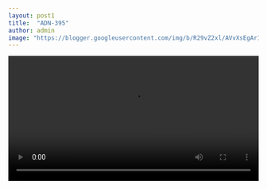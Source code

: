 ```yaml
---
layout: post1
title:  "ADN-395"
author: admin
image: "https://blogger.googleusercontent.com/img/b/R29vZ2xl/AVvXsEgAr1LkbmRBXmAOIuoA7mPgrIgGg0lqsfnVjOE0uZY0udoYwRVUf4uMORn0HuNFnJPd_RwlUL5Bw6c-DAF1ev47L60wsEyUak544yOTZbHvpQ_oMJ3vwaDHzvm6cPI8V9SPbcH46WSt-vy3P4ybexw-rMXr2a9lyG3BQlPQGVvRIpOJ0_HrrxlaDmMCUXGN/s1600/2-2306251252400-L.jpg"
---
```




<video id="my-video" controls style="width:100%" ><source src='https://video.twimg.com/amplify_video/1781036868282519553/vid/avc1/640x360/g2DJk4u0SOtQVDXA.mp4'
 title='ADN-395' type='video/mp4' /></video>


